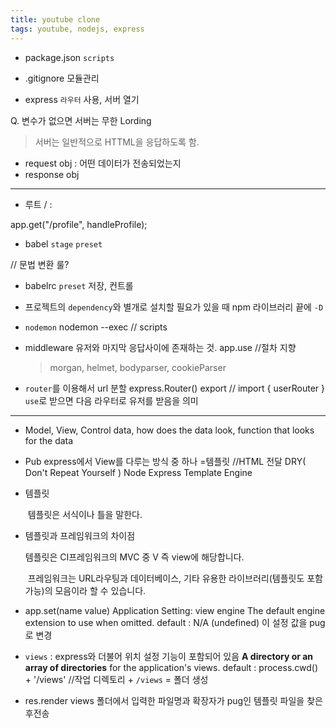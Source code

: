 ```yaml
---
title: youtube clone 
tags: youtube, nodejs, express
---
```


+ package.json 
  `scripts`

+ .gitignore
  모듈관리

+ express
  `라우터` 사용, 서버 열기

Q.  변수가 없으면 서버는 무한 Lording

> 서버는 일반적으로 HTTML을 응답하도록 함.

- request obj : 어떤 데이터가 전송되었는지
-  response obj

---

+ 루트 / : 


app.get("/profile", handleProfile);


+ babel
  `stage`
  `preset` 

// 문법 변환 룰?

+ babelrc
  `preset` 저장, 컨트롤

+ 프로젝트의 `dependency`와 별개로 설치할 필요가 있을 때
  npm 라이브러리 끝에 `-D`
  
+ `nodemon`
  nodemon --exec // scripts

+ middleware
  유저와 마지막 응답사이에 존재하는 것.
  app.use //절차 지향

  > morgan, helmet, bodyparser, cookieParser

+ `router`를 이용해서 url 분할
  express.Router()
  export // import { userRouter } 
  `use`로 받으면 다음 라우터로 유저를 받음을 의미

---

+ Model, View, Control
  data, how does the data look, function that looks for the data
  
+ Pub
  express에서 View를 다루는 방식 중 하나 =템플릿 //HTML 전달 
  DRY( Don't Repeat Yourself )
  Node Express Template Engine
  
+ 템플릿
  
  ​	템플릿은 서식이나 틀을 말한다. 

+ 템플릿과 프레임워크의 차이점

  템플릿은 CI프레임워크의 MVC 중 V 즉 view에 해당합니다.

  ​	프레임워크는 URL라우팅과 데이터베이스, 기타 유용한 라이브러리(템플릿도 포함 가능)의 모음이라 할 수 있습니다.

+ app.set(name value)
  Application Setting: view engine
  The default engine extension to use when omitted.
  default : N/A (undefined)
  이 설정 값을 pug로 변경

+ `views` : express와 더불어 위치 설정 기능이 포함되어 있음
  **A directory or an array of directories** for the application's views.
  default : process.cwd() + '/views'  //작업 디렉토리 + `/views` = 폴더 생성

+ res.render
  views 폴더에서 입력한 파일명과 확장자가 pug인 템플릿 파일을 찾은 후전송


